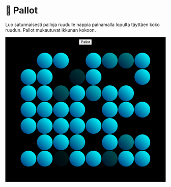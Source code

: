 # 🔵 Pallot

Luo satunnaisesti palloja ruudulle nappia painamalla lopulta täyttäen koko ruudun. Pallot mukautuvat ikkunan kokoon.

![Kuva palloista](../kuvat/pallot.PNG)

